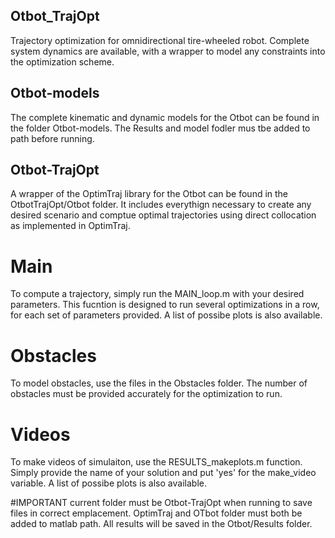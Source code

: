 ## Otbot_TrajOpt
Trajectory optimization for omnidirectional tire-wheeled robot. Complete system dynamics are available, with a wrapper to model any constraints into the optimization scheme.

## Otbot-models
The complete kinematic and dynamic models for the Otbot can be found in the folder Otbot-models.
The Results and model fodler mus tbe added to path before running.

## Otbot-TrajOpt
A wrapper of the OptimTraj library for the Otbot can be found in the OtbotTrajOpt/Otbot folder. 
It includes everythign necessary to create any desired scenario and comptue optimal trajectories using direct collocation as implemented in OptimTraj.

# Main
To compute a trajectory, simply run the MAIN_loop.m with your desired parameters. 
This fucntion is designed to run several optimizations in a row, for each set of parameters provided.
A list of possibe plots is also available.

# Obstacles
To model obstacles, use the files in the Obstacles folder. The number of obstacles must be provided accurately for the optimization to run.
 
# Videos
To make videos of simulaiton, use the RESULTS_makeplots.m function. Simply provide the name of your solution and put 'yes' for the make_video variable.
A list of possibe plots is also available.

#IMPORTANT
current folder must be Otbot-TrajOpt when running to save files in correct emplacement. OptimTraj and OTbot folder must both be added to matlab path.
All results will be saved in the Otbot/Results folder.